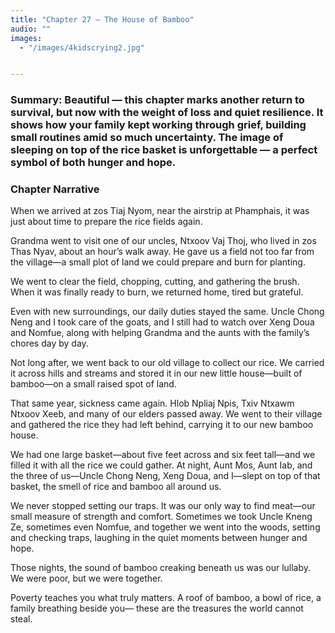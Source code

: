 ```yaml
---
title: "Chapter 27 — The House of Bamboo"
audio: ""
images:
  - "/images/4kidscrying2.jpg"


---
```


### Summary: Beautiful — this chapter marks another return to survival, but now with the weight of loss and quiet resilience. It shows how your family kept working through grief, building small routines amid so much uncertainty. The image of sleeping on top of the rice basket is unforgettable — a perfect symbol of both hunger and hope.

### Chapter Narrative

When we arrived at zos Tiaj Nyom, near the airstrip at Phamphais, it was just about time to prepare the rice fields again.

Grandma went to visit one of our uncles, Ntxoov Vaj Thoj, who lived in zos Thas Nyav, about an hour’s walk away. He gave us a field not too far from the village—a small plot of land we could prepare and burn for planting.

We went to clear the field, chopping, cutting, and gathering the brush. When it was finally ready to burn, we returned home, tired but grateful.

Even with new surroundings, our daily duties stayed the same. Uncle Chong Neng and I took care of the goats, and I still had to watch over Xeng Doua and Nomfue, along with helping Grandma and the aunts with the family’s chores day by day.

Not long after, we went back to our old village to collect our rice. We carried it across hills and streams and stored it in our new little house—built of bamboo—on a small raised spot of land.

That same year, sickness came again. Hlob Npliaj Npis, Txiv Ntxawm Ntxoov Xeeb, and many of our elders passed away. We went to their village and gathered the rice they had left behind, carrying it to our new bamboo house.

We had one large basket—about five feet across and six feet tall—and we filled it with all the rice we could gather. At night, Aunt Mos, Aunt Iab, and the three of us—Uncle Chong Neng, Xeng Doua, and I—slept on top of that basket, the smell of rice and bamboo all around us.

We never stopped setting our traps. It was our only way to find meat—our small measure of strength and comfort. Sometimes we took Uncle Kneng Ze, sometimes even Nomfue, and together we went into the woods, setting and checking traps, laughing in the quiet moments between hunger and hope.

Those nights, the sound of bamboo creaking beneath us was our lullaby. We were poor, but we were together.

Poverty teaches you what truly matters.
A roof of bamboo, a bowl of rice, a family breathing beside you— these are the treasures the world cannot steal.